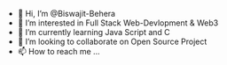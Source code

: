 - 👋 Hi, I’m @Biswajit-Behera
- 👀 I’m interested in Full Stack Web-Devlopment & Web3
- 🌱 I’m currently learning Java Script and C
- 💞️ I’m looking to collaborate on Open Source Project
- 📫 How to reach me ...

<!---
Biswajit-Behera/Biswajit-Behera is a ✨ special ✨ repository because its `README.md` (this file) appears on your GitHub profile.
You can click the Preview link to take a look at your changes.
--->

